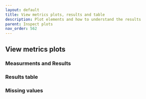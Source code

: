 ```yaml
---
layout: default
title: View metrics plots, results and table
description: Plot elements and how to understand the results
parent: Inspect plots
nav_order: 562
---
```


## View metrics plots
### Measurments and Results
### Results table
### Missing values